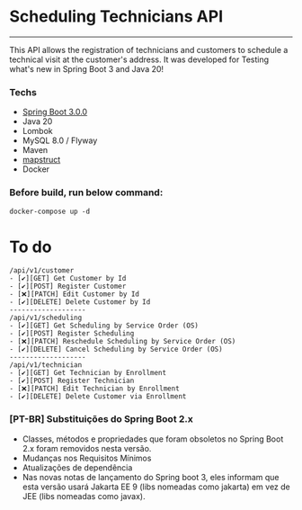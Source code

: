 # Scheduling Technicians API
------------------------
This API allows the registration of technicians and customers to schedule a technical
visit at the customer's address. It was developed for Testing what's new in Spring Boot 3 and Java 20!

### Techs
- [Spring Boot 3.0.0](https://github.com/spring-projects/spring-boot/wiki/Spring-Boot-3.0.0-M1-Release-Notes)
- Java 20
- Lombok
- MySQL 8.0 / Flyway
- Maven
- [mapstruct](https://mapstruct.org/)
- Docker

### Before build, run below command:
````shell
docker-compose up -d
````

# To do
```
/api/v1/customer
- [✔️][GET] Get Customer by Id
- [✔️][POST] Register Customer
- [❌][PATCH] Edit Customer by Id
- [✔️][DELETE] Delete Customer by Id
-------------------
/api/v1/scheduling
- [✔️][GET] Get Scheduling by Service Order (OS)
- [✔️][POST] Register Scheduling
- [❌][PATCH] Reschedule Scheduling by Service Order (OS)
- [✔️][DELETE] Cancel Scheduling by Service Order (OS)
-------------------
/api/v1/technician
- [✔️][GET] Get Technician by Enrollment
- [✔️][POST] Register Technician
- [❌][PATCH] Edit Technician by Enrollment
- [✔️][DELETE] Delete Customer via Enrollment
```

### [PT-BR] Substituições do Spring Boot 2.x
- Classes, métodos e propriedades que foram obsoletos no Spring Boot 2.x foram removidos nesta versão.
- Mudanças nos Requisitos Mínimos
- Atualizações de dependência
- Nas novas notas de lançamento do Spring boot 3, eles informam que esta versão usará Jakarta EE 9 (libs nomeadas como jakarta) em vez de JEE (libs nomeadas como javax).
